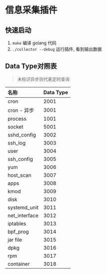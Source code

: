 # 信息采集插件

## 快速启动

1. `make` 编译 golang 代码
2. `./collector --debug` 运行插件, 看到输出数据

## Data Type对照表

> 未标识异步则代表定时查询

|名称|Data Type|
|:-|:-|
|cron|2001|
|cron - 异步|3001|
|process|1001|
|socket|5001|
|sshd_config|3002|
|ssh_log|3003|
|user|3004|
|ssh_config|3005|
|yum|3006|
|host_scan|3007|
|apps|3008|
|kmod|3009|
|disk|3010|
|systemd_unit|3011|
|net_interface|3012|
|iptables|3013|
|bpf_prog|3014|
|jar file|3015|
|dpkg|3016|
|rpm|3017|
|container|3018|
